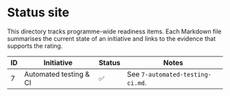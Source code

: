 # Status site

This directory tracks programme-wide readiness items. Each Markdown file summarises the
current state of an initiative and links to the evidence that supports the rating.

| ID | Initiative                  | Status | Notes                              |
|----|-----------------------------|--------|------------------------------------|
| 7  | Automated testing & CI      | ✅     | See `7-automated-testing-ci.md`.   |
